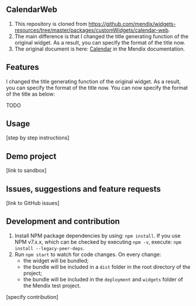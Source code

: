 ## CalendarWeb

1. This repository is cloned from <https://github.com/mendix/widgets-resources/tree/master/packages/customWidgets/calendar-web>.
2. The main difference is that I changed the title generating function of the original widget. As a result, you can specify the format of the title now. 
2. The original document is here: [Calendar](https://docs.mendix.com/appstore/widgets/calendar) in the Mendix documentation.



## Features
I changed the title generating function of the original widget. As a result, you can specify the format of the title now. 
You can now specify the format of the title as below:

TODO


## Usage
[step by step instructions]

## Demo project
[link to sandbox]

## Issues, suggestions and feature requests
[link to GitHub issues]

## Development and contribution

1. Install NPM package dependencies by using: `npm install`. If you use NPM v7.x.x, which can be checked by executing `npm -v`, execute: `npm install --legacy-peer-deps`.
1. Run `npm start` to watch for code changes. On every change:
    - the widget will be bundled;
    - the bundle will be included in a `dist` folder in the root directory of the project;
    - the bundle will be included in the `deployment` and `widgets` folder of the Mendix test project.

[specify contribution]
